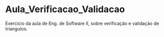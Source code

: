 # Aula_Verificacao_Validacao
Exercicio da aula de Eng. de Software II, sobre verificação e validação de triangulos.
